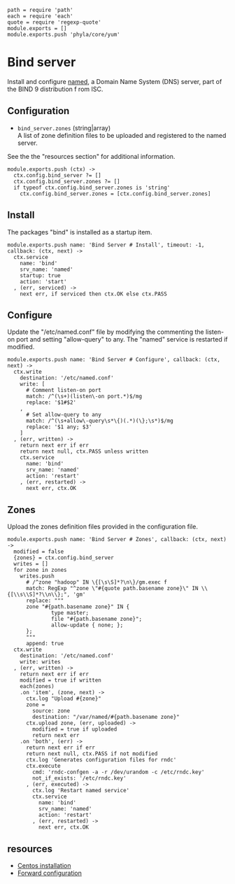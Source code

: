 
    path = require 'path'
    each = require 'each'
    quote = require 'regexp-quote'
    module.exports = []
    module.exports.push 'phyla/core/yum'

# Bind server

Install and configure [named](http://linux.die.net/man/8/named), a 
Domain Name System (DNS) server, part of the BIND 9 distribution f
rom ISC.

## Configuration

*   `bind_server.zones` (string|array)   
    A list of zone definition files to be uploaded and registered to the named server.   

See the the "resources section" for additional information.

    module.exports.push (ctx) ->
      ctx.config.bind_server ?= []
      ctx.config.bind_server.zones ?= []
      if typeof ctx.config.bind_server.zones is 'string'
        ctx.config.bind_server.zones = [ctx.config.bind_server.zones]

## Install

The packages "bind" is installed as a startup item.

    module.exports.push name: 'Bind Server # Install', timeout: -1, callback: (ctx, next) ->
      ctx.service
        name: 'bind'
        srv_name: 'named'
        startup: true
        action: 'start'
      , (err, serviced) ->
        next err, if serviced then ctx.OK else ctx.PASS

## Configure

Update the "/etc/named.conf" file by modifying the commenting the listen-on port
and setting "allow-query" to any. The "named" service is restarted if modified.

    module.exports.push name: 'Bind Server # Configure', callback: (ctx, next) ->
      ctx.write
        destination: '/etc/named.conf'
        write: [
          # Comment listen-on port
          match: /^(\s+)(listen\-on port.*)$/mg
          replace: '$1#$2'
        ,
          # Set allow-query to any
          match: /^(\s+allow\-query\s*\{)(.*)(\};\s*)$/mg
          replace: '$1 any; $3'
        ]
      , (err, written) ->
        return next err if err
        return next null, ctx.PASS unless written
        ctx.service
          name: 'bind'
          srv_name: 'named'
          action: 'restart'
        , (err, restarted) ->
          next err, ctx.OK

## Zones

Upload the zones definition files provided in the configuration file.

    module.exports.push name: 'Bind Server # Zones', callback: (ctx, next) ->
      modified = false
      {zones} = ctx.config.bind_server
      writes = []
      for zone in zones
        writes.push
          # /^zone "hadoop" IN \{[\s\S]*?\n\}/gm.exec f
          match: RegExp "^zone \"#{quote path.basename zone}\" IN \\{[\\s\\S]*?\\n\\};", 'gm'
          replace: """
          zone "#{path.basename zone}" IN {
                  type master;
                  file "#{path.basename zone}";
                  allow-update { none; };
          };
          """
          append: true
      ctx.write
        destination: '/etc/named.conf'
        write: writes
      , (err, written) ->
        return next err if err
        modified = true if written
        each(zones)
        .on 'item', (zone, next) ->
          ctx.log "Upload #{zone}"
          zone =
            source: zone
            destination: "/var/named/#{path.basename zone}"
          ctx.upload zone, (err, uploaded) ->
            modified = true if uploaded
            return next err
        .on 'both', (err) ->
          return next err if err
          return next null, ctx.PASS if not modified
          ctx.log 'Generates configuration files for rndc'
          ctx.execute
            cmd: 'rndc-confgen -a -r /dev/urandom -c /etc/rndc.key'
            not_if_exists: '/etc/rndc.key'
          , (err, executed) ->
            ctx.log 'Restart named service'
            ctx.service
              name: 'bind'
              srv_name: 'named'
              action: 'restart'
            , (err, restarted) ->
              next err, ctx.OK

## resources

*   [Centos installation](https://www.digitalocean.com/community/articles/how-to-install-the-bind-dns-server-on-centos-6)
*   [Forward configuration](http://gleamynode.net/articles/2267/)




